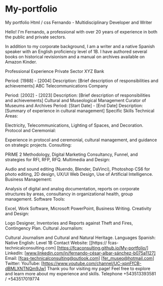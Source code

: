 # My-portfolio
My portfolio Html / css
Fernando - Multidisciplinary Developer and Writer
<p>Hello! I'm Fernando, a professional with over 20 years of experience in both the public and private sectors. </p> In addition to my corporate background, I am a writer and a native Spanish speaker with an English proficiency level of 1B. I have authored several books on historical revisionism and a manual on archives available on Amazon Kinder.

Professional Experience
Private Sector
XYZ Bank

Period: [1988] - [2004]
Description: [Brief description of responsibilities and achievements]
ABC Telecommunications Company

Period: [2002] - [2023]
Description: [Brief description of responsibilities and achievements]
Cultural and Museological Management
Curator of Museums and Archives
Period: [Start Date] - [End Date]
Description: [Summary of experience in cultural management]
Specific Skills
Technical Areas:

Electricity, Telecommunications, Lighting of Spaces, and Decoration.
Protocol and Ceremonial:

Experience in protocol and ceremonial, cultural management, and guidance on strategic projects.
Consulting:

PRIME 2 Methodology, Digital Marketing Consultancy, Funnel, and strategies for RFI, RFP, RFQ.
Multimedia and Design:

Audio and sound editing (Nuendo, Blender, DaVinci), Photoshop CS6 for photo editing, 2D design, UX/UI Web Design, Use of Artificial Intelligence.
Business Management:

Analysis of digital and analog documentation, reports on corporate structures by areas, consultancy in organizational health, group management.
Software Tools:

Excel, Work Software, Microsoft PowerPoint, Business Writing.
Creativity and Design:

Logo Designer, Inventories and Reports against Theft and Fires, Contingency Plan.
Cultural Journalism:

Cultural Journalism and Cultural and Natural Heritage.
Languages
Spanish: Native
English: Level 1B
Contact
Website: [[https:// fcas-technicalconsulting.com]  [https://fcaconsulting.github.io/My-portfolio/]
LinkedIn: [www.linkedin.com/in/fernando-césar-albar-sánchez-b075a1127]
Email: [fcas-technicalconsulting@outlook.com]  [fer_museo@hotmail.com]
Twitter:
YouTube:  [https://www.youtube.com/channel/UC-xpnFfCB-dBMLXNTNQm9Jw]
Thank you for visiting my page! Feel free to explore and learn more about my experience and skills.
Telephone +543513393581 / +543517019774
